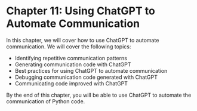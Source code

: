 # Chapter 11: Using ChatGPT to Automate Communication

In this chapter, we will cover how to use ChatGPT to automate communication. We will cover the following topics:

- Identifying repetitive communication patterns
- Generating communication code with ChatGPT
- Best practices for using ChatGPT to automate communication
- Debugging communication code generated with ChatGPT
- Communicating code improved with ChatGPT

By the end of this chapter, you will be able to use ChatGPT to automate the communication of Python code.
